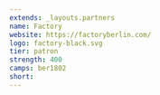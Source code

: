 ```yaml
---
extends: _layouts.partners
name: Factory
website: https://factoryberlin.com/
logo: factory-black.svg
tier: patron
strength: 400
camps: ber1802
short:
---
```


